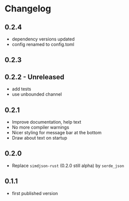 # Changelog

## 0.2.4
- dependency versions updated
- config renamed to config.toml

## 0.2.3

## 0.2.2 - Unreleased
- add tests
- use unbounded channel


## 0.2.1
- Improve documentation, help text
- No more compiler warnings
- Nicer styling for message bar at the bottom
- Draw about text on startup

## 0.2.0

- Replace `simdjson-rust` (0.2.0 still alpha) by `serde_json`

## 0.1.1

- first published version

